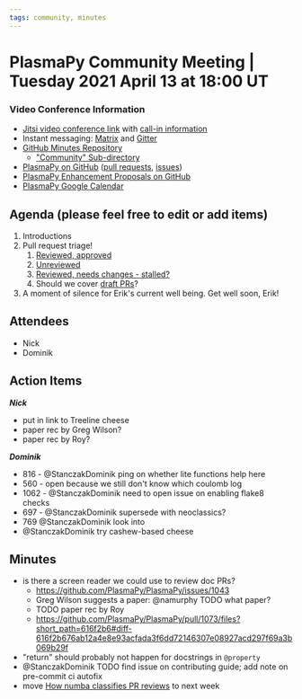 ```yaml
---
tags: community, minutes
---
```


# PlasmaPy Community Meeting | Tuesday 2021 April 13 at 18:00 UT

### Video Conference Information
* [Jitsi video conference link](https://meet.jit.si/plasmapy) with [call-in information](https://meet.jit.si/static/dialInInfo.html?room=plasmapy) 
* Instant messaging: [Matrix](https://app.element.io/#/room/#plasmapy:openastronomy.org) and [Gitter](https://gitter.im/PlasmaPy/Lobby)
* [GitHub Minutes Repository](https://github.com/PlasmaPy/plasmapy-project/tree/master/minutes)
    * ["Community" Sub-directory](https://github.com/PlasmaPy/plasmapy-project/tree/master/minutes/_community)
* [PlasmaPy on GitHub](https://github.com/PlasmaPy/plasmapy) ([pull requests](https://github.com/PlasmaPy/plasmapy/pulls), [issues](https://github.com/PlasmaPy/plasmapy/issues))
* [PlasmaPy Enhancement Proposals on GitHub](https://github.com/PlasmaPy/PlasmaPy-PLEPs) 
* [PlasmaPy Google Calendar](https://calendar.google.com/calendar?cid=bzVsb3ZkcW0zaWxsam00ZTlrMDd2cmw5bWdAZ3JvdXAuY2FsZW5kYXIuZ29vZ2xlLmNvbQ)

## Agenda (please feel free to edit or add items)

1. Introductions
2. Pull request triage!
    1. [Reviewed, approved](https://github.com/PlasmaPy/PlasmaPy/pulls?q=is%3Apr+is%3Aopen+sort%3Aupdated-desc+review%3Aapproved)
    2. [Unreviewed](https://github.com/PlasmaPy/PlasmaPy/pulls?q=is%3Apr+is%3Aopen+sort%3Aupdated-desc+review%3Arequired)
    3. [Reviewed, needs changes - stalled?](https://github.com/PlasmaPy/PlasmaPy/pulls?q=is%3Apr+is%3Aopen+sort%3Aupdated-desc+review%3Achanges-requested)
    4. Should we cover [draft PRs](https://github.com/PlasmaPy/PlasmaPy/pulls?q=is%3Apr+is%3Aopen+sort%3Aupdated-desc+draft%3Atrue)?
3. A moment of silence for Erik's current well being. Get well soon, Erik!
    
## Attendees

* Nick
* Dominik

## Action Items

***Nick***
* put in link to Treeline cheese
* paper rec by Greg Wilson?
* paper rec by Roy?

***Dominik***
* 816 - @StanczakDominik ping on whether lite functions help here
* 560 - open because we still don't know which coulomb log
* 1062 - @StanczakDominik need to open issue on enabling flake8 checks
* 697 - @StanczakDominik supersede with neoclassics? 
* 769 @StanczakDominik look into
* @StanczakDominik try cashew-based cheese

## Minutes

* is there a screen reader we could use to review doc PRs?
    * https://github.com/PlasmaPy/PlasmaPy/issues/1043
    * Greg Wilson suggests a paper: @namurphy TODO what paper?
    * TODO paper rec by Roy
    * https://github.com/PlasmaPy/PlasmaPy/pull/1073/files?short_path=616f2b6#diff-616f2b676ab12a4e8e93acfada3f6dd72146307e08927acd297f69a3b069b29f
* "return" should probably not happen for docstrings in `@property`
* @StanczakDominik TODO find issue on contributing guide; add note on pre-commit ci autofix
* move [How numba classifies PR reviews](https://github.com/numba/numba/pulls?q=is%3Apr+is%3Aopen+sort%3Aupdated-desc) to next week